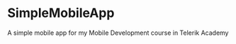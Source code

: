 SimpleMobileApp
===============

A simple mobile app for my Mobile Development course in Telerik Academy
